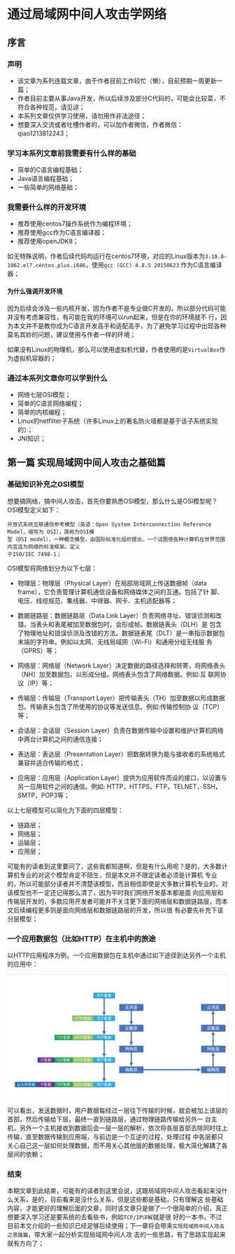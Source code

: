 # 通过局域网中间人攻击学网络 
## 序言
### 声明
- 该文章为系列连载文章，由于作者目前工作较忙（懒），目前预期一周更新一篇；
- 作者目前主要从事Java开发，所以后续涉及部分C代码的，可能会比较菜，不符合各种规范，请见谅；
- 本系列文章仅供学习使用，请勿用作非法途径；
- 想要深入交流或者吐槽作者的，可以加作者微信，作者微信：qiao1213812243；

### 学习本系列文章前我需要有什么样的基础
- 简单的C语言编程基础；
- Java语言编程基础；
- 一些简单的网络基础；

### 我需要什么样的开发环境
- 推荐使用centos7操作系统作为编程环境；
- 推荐使用gcc作为C语言编译器；
- 推荐使用openJDK8；

如无特殊说明，作者后续代码均运行在centos7环境，对应的Linux版本为`3.10.0-1062.el7.centos.plus.i686`，使用`gcc (GCC) 4.8.5 20150623`
作为C语言编译器；

#### 为什么强调开发环境
因为后续会涉及一些内核开发，因为作者不是专业做C开发的，所以部分代码可能并没有考虑兼容性，有可能在我的环境可以run起来，但是在你的环境就不
行，因为本文并不是教你成为C语言开发高手和适配高手，为了避免学习过程中出现各种莫名其妙的问题，建议使用与作者一样的环境；

如果没有Linux的物理机，那么可以使用虚拟机代替，作者使用的是`VirtualBox`作为虚拟机容器的；

### 通过本系列文章你可以学到什么
- 网络七层OSI模型；
- 简单的C语言网络编程；
- 简单的内核编程；
- Linux的netfilter子系统（许多Linux上的著名防火墙都是基于该子系统实现的）；
- JNI知识；

## 第一篇 实现局域网中间人攻击之基础篇
### 基础知识补充之OSI模型
想要搞网络，搞中间人攻击，首先你要熟悉OSI模型，那么什么是OSI模型呢？OSI模型定义如下：
```
开放式系统互联通信参考模型（英语：Open System Interconnection Reference Model，缩写为 OSI），简称为OSI模
型（OSI model），一种概念模型，由国际标准化组织提出，一个试图使各种计算机在世界范围内互连为网络的标准框架。定义
于ISO/IEC 7498-1；
```
OSI模型将网络划分为以下七层：
- 物理层：物理层（Physical Layer）在局部局域网上传送数据帧（data frame），它负责管理计算机通信设备和网络媒体之间的互通。包括了针
脚、电压、线缆规范、集线器、中继器、网卡、主机适配器等；

- 数据链路层：数据链路层（Data Link Layer）负责网络寻址、错误侦测和改错。当表头和表尾被加至数据包时，会形成帧。数据链表头（DLH）是
包含了物理地址和错误侦测及改错的方法。数据链表尾（DLT）是一串指示数据包末端的字符串。例如以太网、无线局域网（Wi-Fi）和通用分组无线服
务（GPRS）等；

- 网络层：网络层（Network Layer）决定数据的路径选择和转寄，将网络表头（NH）加至数据包，以形成分组。网络表头包含了网络数据。例如:互
联网协议（IP）等；

- 传输层：传输层（Transport Layer）把传输表头（TH）加至数据以形成数据包。传输表头包含了所使用的协议等发送信息。例如:传输控制协
议（TCP）等；

- 会话层：会话层（Session Layer）负责在数据传输中设置和维护计算机网络中两台计算机之间的通信连接；

- 表达层：表达层（Presentation Layer）把数据转换为能与接收者的系统格式兼容并适合传输的格式；

- 应用层：应用层（Application Layer）提供为应用软件而设的接口，以设置与另一应用软件之间的通信。例如: HTTP，HTTPS，FTP，TELNET，SSH，
SMTP，POP3等；

以上七层模型可以简化为下面的四层模型：
- 链路层；
- 网络层；
- 运输层；
- 应用层；

可能有的读者到这里要问了，这些我都知道啊，但是有什么用呢？是的，大多数计算机专业的对这个模型肯定不陌生，但是本文并不限定读者必须是计算机
专业的，所以可能部分读者并不清楚该模型，而且相信即使是大多数计算机专业的，对该模型也不一定还记得那么清了，因为平时我们网络开发基本都是面
向应用层和传输层开发的，多数应用开发者可能并不关注更下面的网络层和数据链路层，而本文后续编程更多则是面向网络层和数据链路层的开发，所以很
有必要先补充下该分层模型；

### 一个应用数据包（比如HTTP）在主机中的旅途
以HTTP应用程序为例，一个应用数据包在主机中通过如下途径到达另外一个主机的应用中：

![四层模型通信](../../../resource/网络/四层模型通信.png)

可以看出，发送数据时，用户数据每经过一层往下传输的时候，就会被加上该层的首部，然后传输给下层，最终一直到链路层，通过物理链路传输给另外一
台主机，另外一个主机接收到数据后会一层一层的解析，依次将各层首部去除同时往上传输，直至数据传输到应用端，与前边是一个互逆的过程，处理过程
中各层都只关心自己这一层如何处理数据，而不用关心其他层的数据处理，极大简化解耦了各层间的依赖；

### 结束
本期文章到此结束，可能有的读者到这里会说，这跟局域网中间人攻击看起来没什么关系，是的，目前看来是没什么关系，但是这些都是基础，只有理解这
些基础内容，才能更好的理解后面的文章，同时该文章只是做了一个很简单的介绍，真正想要深入学习还是要系统的去看些书，例如`TCP/IP详解`就是很
好的一本书，不过目前本文介绍的一些知识已经足够后续使用；下一章将会带来`实现局域网中间人攻击之思路篇`，带大家一起分析实现局域网中间人攻
击的一些思路，有了思路实现起来就有方向了；